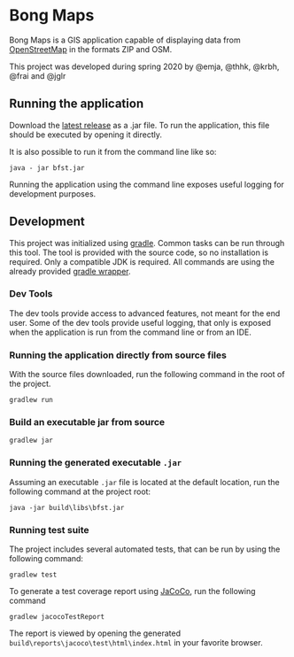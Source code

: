 # Bong Maps

Bong Maps is a GIS application capable of displaying data from [OpenStreetMap](https://www.openstreetmap.org/) in the formats ZIP and OSM. 

This project was developed during spring 2020 by @emja, @thhk, @krbh, @frai and @jglr

## Running the application
Download the [latest release](https://github.itu.dk/trbj/BFST20Gruppe21/releases/latest) as a .jar file. To run the application, this file should be executed by opening it directly.

It is also possible to run it from the command line like so:

```
java - jar bfst.jar
```

Running the application using the command line exposes useful logging for development purposes.

## Development
This project was initialized using [gradle](https://gradle.org/). Common tasks can be run through this tool. The tool is provided with the source code, so no installation is required. Only a compatible JDK is  required. All commands are using the already provided [gradle wrapper](https://github.itu.dk/trbj/BFST20Gruppe21/blob/master/gradlew).

### Dev Tools
The dev tools provide access to advanced features, not meant for the end user. Some of the dev tools provide useful logging, that only is exposed when the application is run from the command line or from an IDE.

### Running the application directly from source files

With the source files downloaded, run the following command in the root of the project.

```
gradlew run
```

### Build an executable jar from source

```
gradlew jar
```

### Running the generated executable `.jar`
Assuming an executable `.jar` file is located at the default location, run the following command at the project root:

```
java -jar build\libs\bfst.jar
```

### Running test suite

The project includes several automated tests, that can be run by using the following command:
```
gradlew test
```

To generate a test coverage report using [JaCoCo](https://www.eclemma.org/jacoco/), run the following command

```
gradlew jacocoTestReport
```

The report is viewed by opening the generated `build\reports\jacoco\test\html\index.html` in your favorite browser.
